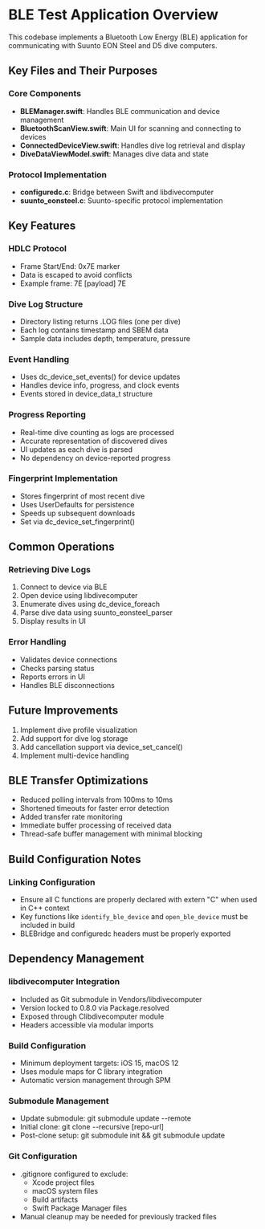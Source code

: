 # BLE Test Application Overview

This codebase implements a Bluetooth Low Energy (BLE) application for communicating with Suunto EON Steel and D5 dive computers.

## Key Files and Their Purposes

### Core Components
- **BLEManager.swift**: Handles BLE communication and device management
- **BluetoothScanView.swift**: Main UI for scanning and connecting to devices
- **ConnectedDeviceView.swift**: Handles dive log retrieval and display
- **DiveDataViewModel.swift**: Manages dive data and state

### Protocol Implementation
- **configuredc.c**: Bridge between Swift and libdivecomputer
- **suunto_eonsteel.c**: Suunto-specific protocol implementation

## Key Features

### HDLC Protocol
- Frame Start/End: 0x7E marker
- Data is escaped to avoid conflicts
- Example frame: 7E [payload] 7E

### Dive Log Structure
- Directory listing returns .LOG files (one per dive)
- Each log contains timestamp and SBEM data
- Sample data includes depth, temperature, pressure

### Event Handling
- Uses dc_device_set_events() for device updates
- Handles device info, progress, and clock events
- Events stored in device_data_t structure

### Progress Reporting
- Real-time dive counting as logs are processed
- Accurate representation of discovered dives
- UI updates as each dive is parsed
- No dependency on device-reported progress

### Fingerprint Implementation
- Stores fingerprint of most recent dive
- Uses UserDefaults for persistence
- Speeds up subsequent downloads
- Set via dc_device_set_fingerprint()

## Common Operations

### Retrieving Dive Logs
1. Connect to device via BLE
2. Open device using libdivecomputer
3. Enumerate dives using dc_device_foreach
4. Parse dive data using suunto_eonsteel_parser
5. Display results in UI

### Error Handling
- Validates device connections
- Checks parsing status
- Reports errors in UI
- Handles BLE disconnections

## Future Improvements
1. Implement dive profile visualization
2. Add support for dive log storage
3. Add cancellation support via device_set_cancel()
4. Implement multi-device handling

## BLE Transfer Optimizations
- Reduced polling intervals from 100ms to 10ms
- Shortened timeouts for faster error detection
- Added transfer rate monitoring
- Immediate buffer processing of received data
- Thread-safe buffer management with minimal blocking

## Build Configuration Notes

### Linking Configuration
- Ensure all C functions are properly declared with extern "C" when used in C++ context
- Key functions like `identify_ble_device` and `open_ble_device` must be included in build
- BLEBridge and configuredc headers must be properly exported

## Dependency Management

### libdivecomputer Integration
- Included as Git submodule in Vendors/libdivecomputer
- Version locked to 0.8.0 via Package.resolved
- Exposed through Clibdivecomputer module
- Headers accessible via modular imports

### Build Configuration
- Minimum deployment targets: iOS 15, macOS 12
- Uses module maps for C library integration
- Automatic version management through SPM

### Submodule Management
- Update submodule: git submodule update --remote
- Initial clone: git clone --recursive [repo-url]
- Post-clone setup: git submodule init && git submodule update

### Git Configuration
- .gitignore configured to exclude:
  - Xcode project files
  - macOS system files
  - Build artifacts
  - Swift Package Manager files
- Manual cleanup may be needed for previously tracked files
